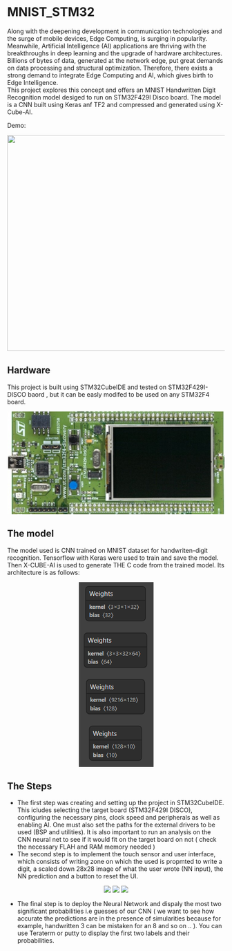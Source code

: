 # MNIST_STM32
 
 Along with the deepening development in communication technologies and the surge of mobile devices, Edge Computing, is surging in popularity.  Meanwhile, Artificial Intelligence (AI) applications are thriving with the breakthroughs in deep learning and the upgrade of hardware architectures. Billions of bytes of data, generated at the network edge, put    great demands on data processing and structural optimization. Therefore, there exists a strong demand to integrate Edge Computing and AI, which gives birth to Edge Intelligence.  
This project explores this concept and offers an MNIST Handwritten Digit Recognition model desiged to run on STM32F429I Disco board. The model is a CNN built using Keras anf TF2 and compressed and generated using X-Cube-AI.

Demo: 
<p align="center">
  <img src="https://github.com/souhaiel1/MNIST_STM32/blob/main//Images/gif1.gif" width="1000" height="500" />

 ## Hardware 
 
 This project is built using STM32CubeIDE and tested on STM32F429I-DISCO baord , but it can be easly modifed to be used on any STM32F4 board.
 
 ![](Images/stm32.jpg)
 
 ## The model 
 
 The model used is CNN trained on MNIST dataset for handwriten-digit recognition. Tensorflow  with Keras were used to train and save the model. Then X-CUBE-AI is used to generate THE C code from the trained model. Its architecture is as follows:
 
<p align="center">
  <img src="https://github.com/souhaiel1/MNIST_STM32/blob/main//Images/model.PNG" />
</p>

## The Steps 

- The first step was creating and setting up the project in STM32CubeIDE. This icludes selecting the target board (STM32F429I DISCO), configuring the necessary pins, clock speed and peripherals as well as enabling AI. One must also set the paths for the external drivers to be used (BSP and utilities).
It is also important to run an analysis on the CNN neural net to see if it would fit on the target board on not ( check the necessary FLAH and RAM memory needed ) 
- The second step is to implement  the touch sensor and user interface, which consists of writing zone on which the used is propmted to write a digit, a scaled down 28x28 image of what the user wrote (NN input), the NN prediction and a button to reset the UI. 

<p align="center">
  <img src="https://github.com/souhaiel1/MNIST_STM32/blob/main//Images/mtest2.PNG" />
  <img src="https://github.com/souhaiel1/MNIST_STM32/blob/main//Images/mtest3.PNG" />
  <img src="https://github.com/souhaiel1/MNIST_STM32/blob/main//Images/mtest4.PNG" />
</p>

- The final step is to deploy the Neural Network and dispaly the most two significant probabilities i.e guesses of our CNN ( we want to see how accurate the predictions are in the presence of simularities because for example, handwritten 3 can be mistaken for an 8 and so on .. ). You can use Teraterm or putty to display the first two labels and their probabilities. 
 
